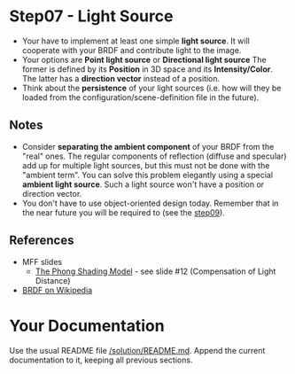 # Step07 - Light Source
* Your have to implement at least one simple **light source**. It will cooperate
  with your BRDF and contribute light to the image.
* Your options are **Point light source** or **Directional light source**
  The former is defined by its **Position** in 3D space and its **Intensity/Color**.
  The latter has a **direction vector** instead of a position.
* Think about the **persistence** of your light sources (i.e. how will they be
  loaded from the configuration/scene-definition file in the future).

## Notes
* Consider **separating the ambient component** of your BRDF
  from the "real" ones.
  The regular components of reflection (diffuse and specular)
  add up for multiple light sources, but this must not be done
  with the "ambient term". You can solve this problem elegantly
  using  a special **ambient light source**. Such a light source won't
  have a position or direction vector.
* You don't have to use object-oriented design today.
  Remember that in the near future you will be required to (see
  the [step09](../s09-OOP)).

## References
* MFF slides
  * [The Phong Shading Model](https://cgg.mff.cuni.cz/~pepca/lectures/pdf/prg-03-phong.pdf) -
    see slide #12 (Compensation of Light Distance)
* [BRDF on Wikipedia](https://en.wikipedia.org/wiki/Bidirectional_reflectance_distribution_function)

# Your Documentation
Use the usual README file [/solution/README.md](../solution/README.md).
Append the current documentation to it, keeping all previous sections.
